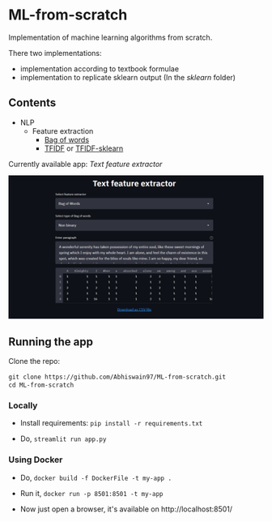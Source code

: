 # ML-from-scratch

Implementation of machine learning algorithms from scratch.

There two implementations:
- implementation according to textbook formulae
- implementation to replicate sklearn output (In the *sklearn* folder)

## Contents

- NLP
    - Feature extraction 
        - [Bag of words](https://github.com/Abhiswain97/ML-from-scratch/blob/master/NLP/feature_extraction/BOW.py) 
        - [TFIDF](https://github.com/Abhiswain97/ML-from-scratch/blob/master/NLP/feature_extraction/Tfidf.py) or [TFIDF-sklearn](https://github.com/Abhiswain97/ML-from-scratch/blob/master/sklearn/NLP/feature_extraction/Tfidf.py) 

Currently available app: *Text feature extractor*

<p align="center">
  <img src="txt_ext.gif">
</p>


## Running the app

Clone the repo:
```
git clone https://github.com/Abhiswain97/ML-from-scratch.git
cd ML-from-scratch
```

### Locally

- Install requirements: `pip install -r requirements.txt`

- Do, `streamlit run app.py`

### Using Docker

- Do, `docker build -f DockerFile -t my-app .`

- Run it, `docker run -p 8501:8501 -t my-app`

- Now just open a browser, it's available on http://localhost:8501/
